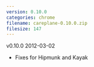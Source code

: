 ```yaml
---
version: 0.10.0
categories: chrome
filename: careplane-0.10.0.zip
filesize: 147
---
```

v0.10.0 2012-03-02
* Fixes for Hipmunk and Kayak

